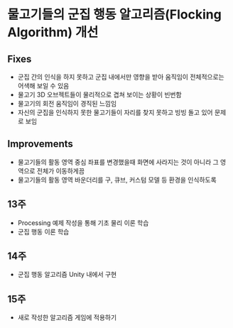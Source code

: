 
# 물고기들의 군집 행동 알고리즘(Flocking Algorithm) 개선
## Fixes
- 군집 간의 인식을 하지 못하고 군집 내에서만 영향을 받아 움직임이 전체적으로는 어색해 보일 수 있음
- 물고기 3D 오브젝트들이 물리적으로 겹쳐 보이는 상황이 빈번함
- 물고기의 회전 움직임이 경직된 느낌임
- 자신의 군집을 인식하지 못한 물고기들이 자리를 찾지 못하고 빙빙 돌고 있어 문제로 보임

## Improvements
- 물고기들의 활동 영역 중심 좌표를 변경했을때 화면에 사라지는 것이 아니라 그 영역으로 전체가 이동하게끔 
- 물고기들의 활동 영역 바운더리를 구, 큐브, 커스텀 모델 등 환경을 인식하도록

## 13주
- Processing 예제 작성을 통해 기초 물리 이론 학습
- 군집 행동 이론 학습

## 14주
- 군집 행동 알고리즘 Unity 내에서 구현

## 15주
- 새로 작성한 알고리즘 게임에 적용하기